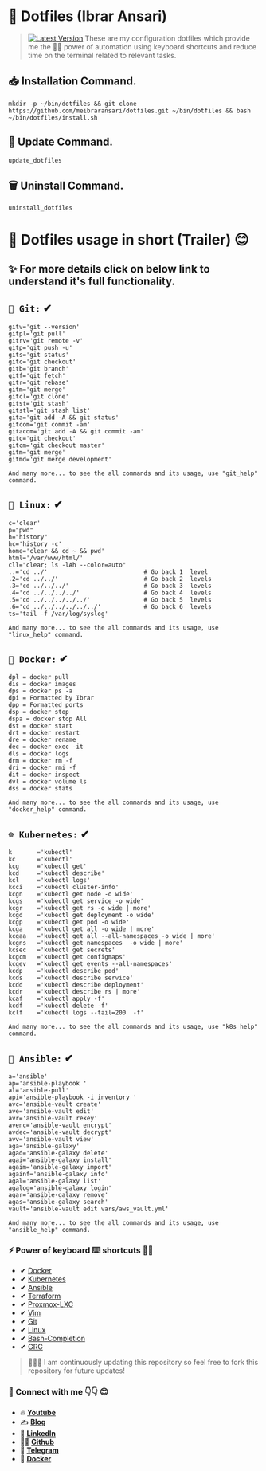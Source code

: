 
# 📌 Dotfiles (Ibrar Ansari)
> [![Latest Version][releases-badge]][releases-link]
These are my configuration dotfiles which provide me the 💪🏽 power of automation using keyboard shortcuts and reduce time on the terminal related to relevant tasks.

## 📥 Installation Command.

	mkdir -p ~/bin/dotfiles && git clone https://github.com/meibraransari/dotfiles.git ~/bin/dotfiles && bash ~/bin/dotfiles/install.sh

## 🔄 Update Command.

	update_dotfiles
 
## 🗑️ Uninstall Command.

	uninstall_dotfiles
 

# 📌 Dotfiles usage in short (Trailer) 😊

## ✨ For more details click on below link to understand it's full functionality.

## `🔄 Git:` ✔
```
gitv='git --version'
gitpl='git pull'
gitrv='git remote -v'
gitp='git push -u'
gits='git status'
gitc='git checkout'
gitb='git branch'
gitf='git fetch'
gitr='git rebase'
gitm='git merge'
gitcl='git clone'
gitst='git stash'
gitstl='git stash list'
gita='git add -A && git status'
gitcom='git commit -am'
gitacom='git add -A && git commit -am'
gitc='git checkout'
gitcm='git checkout master'
gitm='git merge'
gitmd='git merge development'

And many more... to see the all commands and its usage, use "git_help" command.
```
## `🐧 Linux:` ✔
```
c='clear'
p="pwd"
h="history"
hc='history -c'
home='clear && cd ~ && pwd'
html='/var/www/html/'
cll="clear; ls -lAh --color=auto"
..='cd ../'                           # Go back 1  level
.2='cd ../../'                        # Go back 2  levels
.3='cd ../../../'                     # Go back 3  levels
.4='cd ../../../../'                  # Go back 4  levels
.5='cd ../../../../../'               # Go back 5  levels
.6='cd ../../../../../../'            # Go back 6  levels
ts='tail -f /var/log/syslog'

And many more... to see the all commands and its usage, use "linux_help" command.
```
## `🐳 Docker:` ✔
```
dpl = docker pull
dis = docker images
dps = docker ps -a
dpi = Formatted by Ibrar
dpp = Formatted ports
dsp = docker stop
dspa = docker stop All
dst = docker start
drt = docker restart
dre = docker rename
dec = docker exec -it
dls = docker logs
drm = docker rm -f
dri = docker rmi -f
dit = docker inspect
dvl = docker volume ls
dss = docker stats

And many more... to see the all commands and its usage, use "docker_help" command.
```
## `☸️ Kubernetes:` ✔
```
k       ='kubectl'
kc      ='kubectl'
kcg     ='kubectl get'
kcd     ='kubectl describe'
kcl     ='kubectl logs'
kcci    ='kubectl cluster-info'
kcgn    ='kubectl get node -o wide'
kcgs    ='kubectl get service -o wide'
kcgr    ='kubectl get rs -o wide | more'
kcgd    ='kubectl get deployment -o wide'
kcgp    ='kubectl get pod -o wide'
kcga    ='kubectl get all -o wide | more'
kcgaa   ='kubectl get all --all-namespaces -o wide | more'
kcgns   ='kubectl get namespaces  -o wide | more'
kcsec   ='kubectl get secrets'
kcgcm   ='kubectl get configmaps'
kcgev   ='kubectl get events --all-namespaces'
kcdp    ='kubectl describe pod'
kcds    ='kubectl describe service'
kcdd    ='kubectl describe deployment'
kcdr    ='kubectl describe rs | more'
kcaf    ='kubectl apply -f'
kcdf    ='kubectl delete -f'
kclf    ='kubectl logs --tail=200  -f'

And many more... to see the all commands and its usage, use "k8s_help" command.
```
## `🤖 Ansible:` ✔
```
a='ansible'
ap='ansible-playbook '
al='ansible-pull'
api='ansible-playbook -i inventory '
avc='ansible-vault create'
ave='ansible-vault edit'
avr='ansible-vault rekey'
avenc='ansible-vault encrypt'
avdec='ansible-vault decrypt'
avv='ansible-vault view'
aga='ansible-galaxy'
agad='ansible-galaxy delete'
agai='ansible-galaxy install'
agaim='ansible-galaxy import'
againf='ansible-galaxy info'
agal='ansible-galaxy list'
agalog='ansible-galaxy login'
agar='ansible-galaxy remove'
agas='ansible-galaxy search'
vault='ansible-vault edit vars/aws_vault.yml' 

And many more... to see the all commands and its usage, use "ansible_help" command.
```

### ⚡️ Power of keyboard ⌨️ shortcuts 💪🏽

- ✔ [Docker](https://github.com/meibraransari/dotfiles/blob/main/docker/docker)
- ✔ [Kubernetes](https://github.com/meibraransari/dotfiles/blob/main/kubernetes/kubernetes)
- ✔ [Ansible](https://github.com/meibraransari/dotfiles/blob/main/ansible/ansible)
- ✔ [Terraform](https://github.com/meibraransari/dotfiles/blob/main/terraform/terraform)
- ✔ [Proxmox-LXC](https://github.com/meibraransari/dotfiles/blob/main/proxmox/proxmox)
- ✔ [Vim](https://github.com/meibraransari/dotfiles/blob/main/vim/vimrc)
- ✔ [Git](https://github.com/meibraransari/dotfiles/blob/main/git/git)
- ✔ [Linux](https://github.com/meibraransari/dotfiles/tree/main/linux/linux)
- ✔ [Bash-Completion](https://packages.debian.org/bookworm/bash-completion/)
- ✔ [GRC](https://github.com/meibraransari/dotfiles/blob/main/grc/grc)


> 📢📢📢 I am continuously updating this repository so feel free to fork this repository for future updates!

### 💼 Connect with me 👇👇 😊

- 🔥 [**Youtube**](https://www.youtube.com/@DevOpsinAction?sub_confirmation=1)
- ✍ [**Blog**](https://ibraransari.blogspot.com/)
- 💼 [**LinkedIn**](https://www.linkedin.com/in/ansariibrar/)
- 👨‍💻 [**Github**](https://github.com/meibraransari?tab=repositories)
- 💬 [**Telegram**](https://t.me/DevOpsinActionTelegram)
- 🐳 [**Docker**](https://hub.docker.com/u/ibraransaridocker)

[releases-badge]: https://img.shields.io/github/tag/TheLocehiliosan/yadm.svg?label=latest+release
[releases-link]: https://github.com/meibraransari/dotfiles/blob/main/README.md
